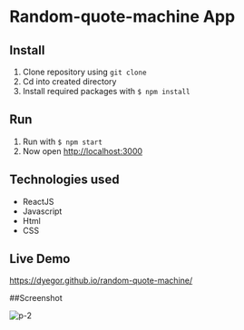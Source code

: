 # Random-quote-machine App


## Install
1. Clone repository using `git clone`
2. Cd into created directory
4. Install required packages with `$ npm install`

## Run
1. Run  with `$ npm start`
2. Now open [http://localhost:3000](http://localhost:3000)

## Technologies used
* ReactJS
* Javascript
* Html
* CSS

## Live Demo
https://dyegor.github.io/random-quote-machine/

##Screenshot

![p-2](https://user-images.githubusercontent.com/18030933/106096581-b9808e80-619a-11eb-9794-a38a3c5e5a84.jpg)
